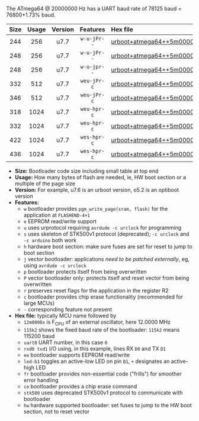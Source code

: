 The ATmega64 @ 20000000 Hz has a UART baud rate of 78125 baud = 76800+1.73% baud.

|Size|Usage|Version|Features|Hex file|
|:-:|:-:|:-:|:-:|:--|
|244|256|u7.7|`w-u-jPr--`|[urboot+atmega64++5m0000x+++19k2_uart1_rxd2_txd3_led+b5.hex](https://raw.githubusercontent.com/stefanrueger/urboot.hex/main/cores/megacore/atmega64/external_oscillator/fcpu++5m0000_Hz/br+++19k2_bps/urboot+atmega64++5m0000x+++19k2_uart1_rxd2_txd3_led+b5.hex)|
|248|256|u7.7|`w-u-jPr--`|[urboot+atmega64++5m0000x+++19k2_uart0_rxe0_txe1_led+b5_fr.hex](https://raw.githubusercontent.com/stefanrueger/urboot.hex/main/cores/megacore/atmega64/external_oscillator/fcpu++5m0000_Hz/br+++19k2_bps/urboot+atmega64++5m0000x+++19k2_uart0_rxe0_txe1_led+b5_fr.hex)|
|248|256|u7.7|`w-u-jpr--`|[urboot+atmega64++5m0000x+++19k2_uart1_rxd2_txd3_led+b5_fr.hex](https://raw.githubusercontent.com/stefanrueger/urboot.hex/main/cores/megacore/atmega64/external_oscillator/fcpu++5m0000_Hz/br+++19k2_bps/urboot+atmega64++5m0000x+++19k2_uart1_rxd2_txd3_led+b5_fr.hex)|
|332|512|u7.7|`weu-jPr-c`|[urboot+atmega64++5m0000x+++19k2_uart0_rxe0_txe1_ee_led+b5_fr_ce.hex](https://raw.githubusercontent.com/stefanrueger/urboot.hex/main/cores/megacore/atmega64/external_oscillator/fcpu++5m0000_Hz/br+++19k2_bps/urboot+atmega64++5m0000x+++19k2_uart0_rxe0_txe1_ee_led+b5_fr_ce.hex)|
|346|512|u7.7|`weu-jPr-c`|[urboot+atmega64++5m0000x+++19k2_uart1_rxd2_txd3_ee_led+b5_fr_ce.hex](https://raw.githubusercontent.com/stefanrueger/urboot.hex/main/cores/megacore/atmega64/external_oscillator/fcpu++5m0000_Hz/br+++19k2_bps/urboot+atmega64++5m0000x+++19k2_uart1_rxd2_txd3_ee_led+b5_fr_ce.hex)|
|318|1024|u7.7|`weu-hpr-c`|[urboot+atmega64++5m0000x+++19k2_uart0_rxe0_txe1_ee_led+b5_fr_ce_hw.hex](https://raw.githubusercontent.com/stefanrueger/urboot.hex/main/cores/megacore/atmega64/external_oscillator/fcpu++5m0000_Hz/br+++19k2_bps/urboot+atmega64++5m0000x+++19k2_uart0_rxe0_txe1_ee_led+b5_fr_ce_hw.hex)|
|332|1024|u7.7|`weu-hpr-c`|[urboot+atmega64++5m0000x+++19k2_uart1_rxd2_txd3_ee_led+b5_fr_ce_hw.hex](https://raw.githubusercontent.com/stefanrueger/urboot.hex/main/cores/megacore/atmega64/external_oscillator/fcpu++5m0000_Hz/br+++19k2_bps/urboot+atmega64++5m0000x+++19k2_uart1_rxd2_txd3_ee_led+b5_fr_ce_hw.hex)|
|422|1024|u7.7|`wes-hpr-c`|[urboot+atmega64++5m0000x+++19k2_uart0_rxe0_txe1_ee_led+b5_fr_ce_stk500_hw.hex](https://raw.githubusercontent.com/stefanrueger/urboot.hex/main/cores/megacore/atmega64/external_oscillator/fcpu++5m0000_Hz/br+++19k2_bps/urboot+atmega64++5m0000x+++19k2_uart0_rxe0_txe1_ee_led+b5_fr_ce_stk500_hw.hex)|
|436|1024|u7.7|`wes-hpr-c`|[urboot+atmega64++5m0000x+++19k2_uart1_rxd2_txd3_ee_led+b5_fr_ce_stk500_hw.hex](https://raw.githubusercontent.com/stefanrueger/urboot.hex/main/cores/megacore/atmega64/external_oscillator/fcpu++5m0000_Hz/br+++19k2_bps/urboot+atmega64++5m0000x+++19k2_uart1_rxd2_txd3_ee_led+b5_fr_ce_stk500_hw.hex)|

- **Size:** Bootloader code size including small table at top end
- **Usage:** How many bytes of flash are needed, ie, HW boot section or a multiple of the page size
- **Version:** For example, u7.6 is an urboot version, o5.2 is an optiboot version
- **Features:**
  + `w` bootloader provides `pgm_write_page(sram, flash)` for the application at `FLASHEND-4+1`
  + `e` EEPROM read/write support
  + `u` uses urprotocol requiring `avrdude -c urclock` for programming
  + `s` uses skeleton of STK500v1 protocol (deprecated); `-c urclock` and `-c arduino` both work
  + `h` hardware boot section: make sure fuses are set for reset to jump to boot section
  + `j` vector bootloader: applications *need to be patched externally*, eg, using `avrdude -c urclock`
  + `p` bootloader protects itself from being overwritten
  + `P` vector bootloader only: protects itself and reset vector from being overwritten
  + `r` preserves reset flags for the application in the register R2
  + `c` bootloader provides chip erase functionality (recommended for large MCUs)
  + `-` corresponding feature not present
- **Hex file:** typically MCU name followed by
  + `12m0000x` is F<sub>CPU</sub> of an external oscillator, here 12.0000 MHz
  + `115k2` shows the fixed baud rate of the bootloader: `115k2` means 115200 baud
  + `uart0` UART number, in this case `0`
  + `rxd0 txd1` I/O using, in this example, lines RX `D0` and TX `D1`
  + `ee` bootloader supports EEPROM read/write
  + `led-b1` toggles an active-low LED on pin `B1`, `+` designates an active-high LED
  + `fr` bootloader provides non-essential code ("frills") for smoother error handling
  + `ce` bootloader provides a chip erase command
  + `stk500` uses deprecated STK500v1 protocol to communicate with bootloader
  + `hw` hardware supported bootloader: set fuses to jump to the HW boot section, not to reset vector
